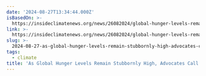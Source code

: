 ```yaml
---
date: '2024-08-27T13:34:44.000Z'
isBasedOn: >-
  https://insideclimatenews.org/news/26082024/global-hunger-levels-remain-advocates-call-for-change/
link: >-
  https://insideclimatenews.org/news/26082024/global-hunger-levels-remain-advocates-call-for-change/
slug: >-
  2024-08-27-as-global-hunger-levels-remain-stubbornly-high-advocates-call-for-more-mon
tags:
  - climate
title: 'As Global Hunger Levels Remain Stubbornly High, Advocates Call for More Mon'
---
```

 
